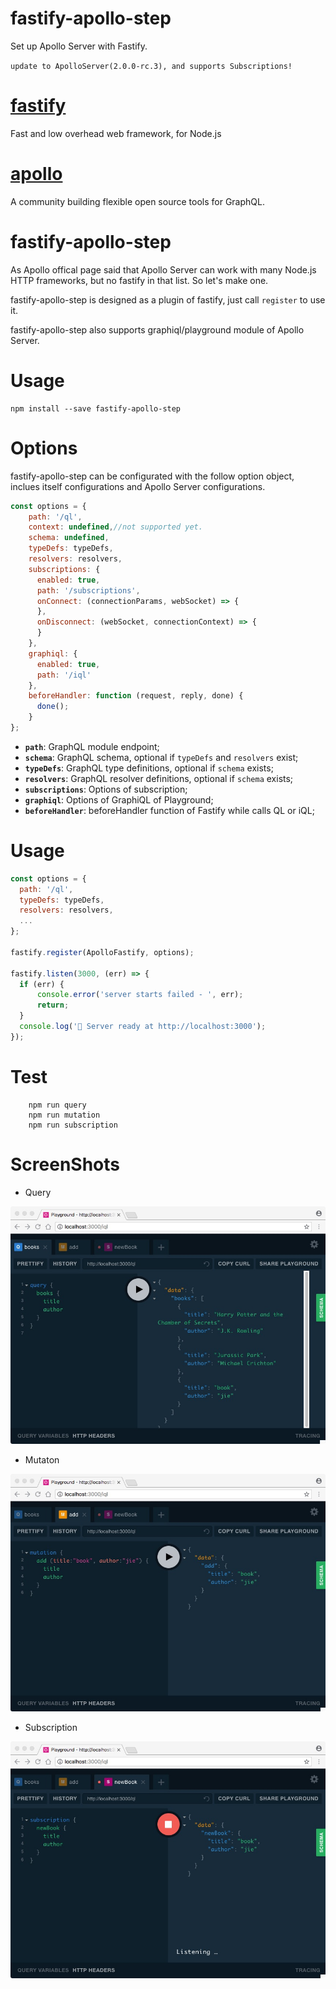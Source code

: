 # fastify-apollo-step
Set up Apollo Server with Fastify.

`update to ApolloServer(2.0.0-rc.3), and supports Subscriptions!`

# [fastify](https://github.com/fastify) 
Fast and low overhead web framework, for Node.js

# [apollo](https://github.com/apollographql)
A community building flexible open source tools for GraphQL.

# fastify-apollo-step
As Apollo offical page said that Apollo Server can work with many Node.js HTTP frameworks, but no fastify in that list. So let's make one.

fastify-apollo-step is designed as a plugin of fastify, just call `register` to use it.

fastify-apollo-step also supports graphiql/playground module of Apollo Server.


# Usage
```
npm install --save fastify-apollo-step
```

# Options
fastify-apollo-step can be configurated with the follow option object, inclues itself configurations and Apollo Server configurations.

```js
const options = {
    path: '/ql',
    context: undefined,//not supported yet.
    schema: undefined,
    typeDefs: typeDefs,
    resolvers: resolvers,
    subscriptions: {
      enabled: true,
      path: '/subscriptions',
      onConnect: (connectionParams, webSocket) => {
      },
      onDisconnect: (webSocket, connectionContext) => {
      }
    },
    graphiql: {
      enabled: true,
      path: '/iql'
    },
    beforeHandler: function (request, reply, done) {
      done();
    }
};
```

* **`path`**: GraphQL module endpoint;
* **`schema`**: GraphQL schema, optional if `typeDefs` and `resolvers` exist;
* **`typeDefs`**: GraphQL type definitions, optional if `schema` exists;
* **`resolvers`**: GraphQL resolver definitions, optional if `schema` exists;
* **`subscriptions`**: Options of subscription;
* **`graphiql`**: Options of GraphiQL of Playground;
* **`beforeHandler`**: beforeHandler function of Fastify while calls QL or iQL;

# Usage
```js
const options = {
  path: '/ql',
  typeDefs: typeDefs,
  resolvers: resolvers,
  ...
};

fastify.register(ApolloFastify, options);

fastify.listen(3000, (err) => {
  if (err) {
      console.error('server starts failed - ', err);
      return;
  }    
  console.log('🚀 Server ready at http://localhost:3000');
});

```

# Test

```
    npm run query
    npm run mutation
    npm run subscription
```
# ScreenShots
* Query

![Query](https://raw.githubusercontent.com/codejie/fastify-apollo-step/master/screenshots/query.jpg)

* Mutaton

![Mutation](https://raw.githubusercontent.com/codejie/fastify-apollo-step/master/screenshots/mutation.jpg)

* Subscription

![Subscription](https://raw.githubusercontent.com/codejie/fastify-apollo-step/master/screenshots/subscription.jpg)

